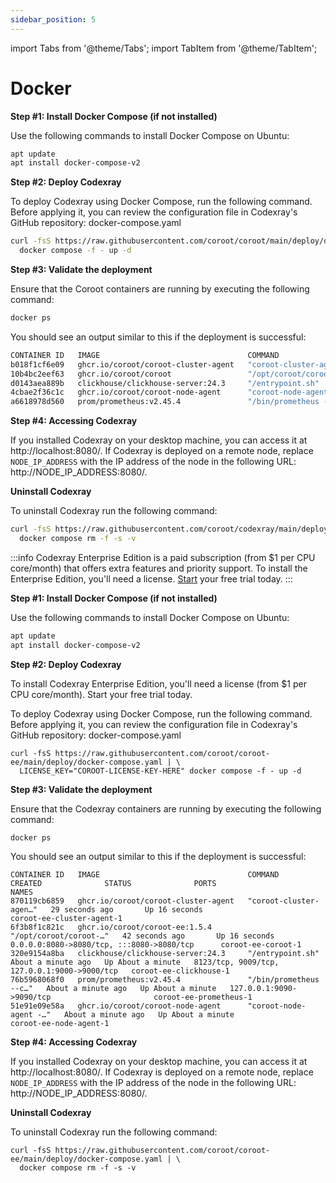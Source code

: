 ```yaml
---
sidebar_position: 5
---
```


import Tabs from '@theme/Tabs';
import TabItem from '@theme/TabItem';

# Docker

<Tabs queryString="edition">
  <TabItem value="ce" label="Community Edition" default>

**Step #1: Install Docker Compose (if not installed)**

Use the following commands to install Docker Compose on Ubuntu:

```bash
apt update
apt install docker-compose-v2
```

**Step #2: Deploy Codexray**

To deploy Codexray using Docker Compose, run the following command. Before applying it, you can review the configuration file in Codexray's GitHub repository: docker-compose.yaml

```bash
curl -fsS https://raw.githubusercontent.com/coroot/coroot/main/deploy/docker-compose.yaml | \
  docker compose -f - up -d
```

**Step #3: Validate the deployment**

Ensure that the Coroot containers are running by executing the following command:

```bash
docker ps
```

You should see an output similar to this if the deployment is successful:

```bash
CONTAINER ID   IMAGE                                 COMMAND                  CREATED         STATUS         PORTS                                                 NAMES
b018f1cf6e09   ghcr.io/coroot/coroot-cluster-agent   "coroot-cluster-agen…"   5 seconds ago   Up 3 seconds                                                         coroot-cluster-agent-1
10b4bc2eef63   ghcr.io/coroot/coroot                 "/opt/coroot/coroot …"   5 seconds ago   Up 3 seconds   0.0.0.0:8080->8080/tcp, :::8080->8080/tcp             coroot-coroot-1
d0143aea889b   clickhouse/clickhouse-server:24.3     "/entrypoint.sh"         5 seconds ago   Up 4 seconds   8123/tcp, 9009/tcp, 127.0.0.1:9000->9000/tcp          coroot-clickhouse-1
4cbae2f36c1c   ghcr.io/coroot/coroot-node-agent      "coroot-node-agent -…"   5 seconds ago   Up 4 seconds                                                         coroot-node-agent-1
a6618978d560   prom/prometheus:v2.45.4               "/bin/prometheus --c…"   5 seconds ago   Up 4 seconds   127.0.0.1:9090->9090/tcp                              coroot-prometheus-1
```

**Step #4: Accessing Codexray**

If you installed Codexray on your desktop machine, you can access it at http://localhost:8080/.
If Codexray is deployed on a remote node, replace `NODE_IP_ADDRESS` with the IP address of the node in the following URL: 
http://NODE_IP_ADDRESS:8080/.

**Uninstall Codexray**

To uninstall Codexray run the following command:

```bash
curl -fsS https://raw.githubusercontent.com/coroot/codexray/main/deploy/docker-compose.yaml | \
  docker compose rm -f -s -v
```
  </TabItem>

  <TabItem value="ee" label="Enterprise Edition">

:::info
Codexray Enterprise Edition is a paid subscription (from $1 per CPU core/month) that offers extra features and priority support.
To install the Enterprise Edition, you'll need a license. [Start](https://coroot.com/account) your free trial today.
:::

**Step #1: Install Docker Compose (if not installed)**

Use the following commands to install Docker Compose on Ubuntu:

```bash
apt update
apt install docker-compose-v2
```

**Step #2: Deploy Codexray**

To install Codexray Enterprise Edition, you'll need a license (from $1 per CPU core/month). Start your free trial today.

To deploy Codexray using Docker Compose, run the following command. Before applying it, 
you can review the configuration file in Codexray's GitHub repository: docker-compose.yaml

```
curl -fsS https://raw.githubusercontent.com/coroot/coroot-ee/main/deploy/docker-compose.yaml | \
  LICENSE_KEY="COROOT-LICENSE-KEY-HERE" docker compose -f - up -d
```

**Step #3: Validate the deployment**

Ensure that the Codexray containers are running by executing the following command:

```
docker ps
```

You should see an output similar to this if the deployment is successful:

```
CONTAINER ID   IMAGE                                 COMMAND                  CREATED              STATUS              PORTS                                          NAMES
870119cb6859   ghcr.io/coroot/coroot-cluster-agent   "coroot-cluster-agen…"   29 seconds ago       Up 16 seconds                                                      coroot-ee-cluster-agent-1
6f3b8f1c821c   ghcr.io/coroot/coroot-ee:1.5.4        "/opt/coroot/coroot-…"   42 seconds ago       Up 16 seconds       0.0.0.0:8080->8080/tcp, :::8080->8080/tcp      coroot-ee-coroot-1
320e9154a8ba   clickhouse/clickhouse-server:24.3     "/entrypoint.sh"         About a minute ago   Up About a minute   8123/tcp, 9009/tcp, 127.0.0.1:9000->9000/tcp   coroot-ee-clickhouse-1
76b5968068f0   prom/prometheus:v2.45.4               "/bin/prometheus --c…"   About a minute ago   Up About a minute   127.0.0.1:9090->9090/tcp                       coroot-ee-prometheus-1
51e91e09e58a   ghcr.io/coroot/coroot-node-agent      "coroot-node-agent -…"   About a minute ago   Up About a minute                                                  coroot-ee-node-agent-1
```

**Step #4: Accessing Codexray**

If you installed Codexray on your desktop machine, you can access it at http://localhost:8080/.
If Codexray is deployed on a remote node, replace `NODE_IP_ADDRESS` with the IP address of the node in the following URL: 
http://NODE_IP_ADDRESS:8080/.

**Uninstall Codexray**

To uninstall Codexray run the following command:

```
curl -fsS https://raw.githubusercontent.com/coroot/coroot-ee/main/deploy/docker-compose.yaml | \
  docker compose rm -f -s -v
```
</TabItem>
</Tabs>
